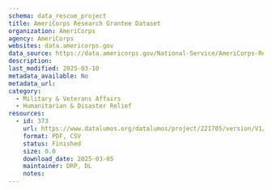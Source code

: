 ```yaml
---
schema: data_rescue_project 
title: AmeriCorps Research Grantee Dataset
organization: AmeriCorps
agency: AmeriCorps
websites: data.americorps.gov
data_source: https://data.americorps.gov/National-Service/AmeriCorps-Research-Grantee-Dataset/hznm-uizi
description: 
last_modified: 2025-03-10
metadata_available: No
metadata_url: 
category:
  - Military & Veterans Affairs 
  - Humanitarian & Disaster Relief 
resources:
  - id: 373
    url: https://www.datalumos.org/datalumos/project/221705/version/V1/view
    format: PDF, CSV
    status: Finished
    size: 0.0
    download_date: 2025-03-05
    maintainer: DRP, DL
    notes: 
---
```

